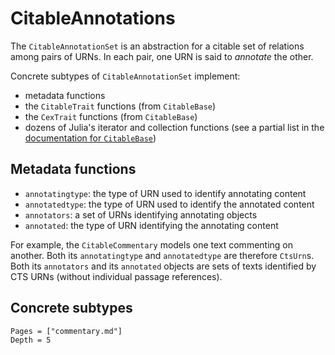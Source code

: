 # CitableAnnotations

The `CitableAnnotationSet` is an abstraction for a citable set of relations among pairs of URNs.  In each pair, one URN is said to *annotate* the other.

Concrete subtypes of `CitableAnnotationSet` implement:

- metadata functions 
- the `CitableTrait` functions (from `CitableBase`)
- the `CexTrait` functions  (from `CitableBase`)
- dozens of Julia's iterator and collection functions (see a partial list in the [documentation for `CitableBase`](https://cite-architecture.github.io/CitableBase.jl/stable/collections2/))


## Metadata functions

- `annotatingtype`: the type of URN used to identify annotating content
- `annotatedtype`: the type of URN used to identify the annotated content
- `annotators`:  a set of URNs identifying annotating objects 
- `annotated`: the type of URN identifying the annotating content

For example, the `CitableCommentary` models one text commenting on another. Both its `annotatingtype` and `annotatedtype` are therefore `CtsUrn`s.  Both its `annotators` and its `annotated` objects are sets of texts identified by CTS URNs (without individual passage references).

## Concrete subtypes

```@contents
Pages = ["commentary.md"]
Depth = 5
```